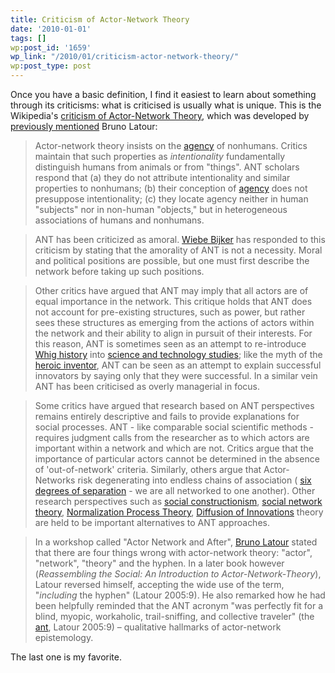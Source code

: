 ```yaml
---
title: Criticism of Actor-Network Theory
date: '2010-01-01'
tags: []
wp:post_id: '1659'
wp_link: "/2010/01/criticism-actor-network-theory/"
wp:post_type: post
---
```


Once you have a basic definition, I find it easiest to learn about something through its criticisms: what is criticised is usually what is unique. This is the Wikipedia's [criticism of Actor-Network Theory](http://en.wikipedia.org/wiki/Actor-network_theory#Some_criticism), which was developed by [previously mentioned](http://www.island94.org/2010/01/modern-and-post-modern-science/) Bruno Latour:

> Actor-network theory insists on the [agency](http://en.wikipedia.org/wiki/Human_agency "Human agency") of nonhumans. Critics maintain that such properties as _intentionality_ fundamentally distinguish humans from animals or from "things". ANT scholars respond that (a) they do not attribute intentionality and similar properties to nonhumans; (b) their conception of [agency](http://en.wikipedia.org/wiki/Human_agency "Human agency") does not presuppose intentionality; (c) they locate agency neither in human "subjects" nor in non-human "objects," but in heterogeneous associations of humans and nonhumans.

>

> ANT has been criticized as amoral. [Wiebe Bijker](http://en.wikipedia.org/wiki/Wiebe_Bijker "Wiebe Bijker") has responded to this criticism by stating that the amorality of ANT is not a necessity. Moral and political positions are possible, but one must first describe the network before taking up such positions.

>

> Other critics have argued that ANT may imply that all actors are of equal importance in the network. This critique holds that ANT does not account for pre-existing structures, such as power, but rather sees these structures as emerging from the actions of actors within the network and their ability to align in pursuit of their interests. For this reason, ANT is sometimes seen as an attempt to re-introduce [Whig history](http://en.wikipedia.org/wiki/Whig_history "Whig history") into [science and technology studies](http://en.wikipedia.org/wiki/Science_and_technology_studies "Science and technology studies"); like the myth of the [heroic inventor](http://en.wikipedia.org/w/index.php?title=Heroic_inventor&action=edit&redlink=1 "Heroic inventor (page does not exist)"), ANT can be seen as an attempt to explain successful innovators by saying only that they were successful. In a similar vein ANT has been criticised as overly managerial in focus.

>

> Some critics have argued that research based on ANT perspectives remains entirely descriptive and fails to provide explanations for social processes. ANT - like comparable social scientific methods - requires judgment calls from the researcher as to which actors are important within a network and which are not. Critics argue that the importance of particular actors cannot be determined in the absence of 'out-of-network' criteria. Similarly, others argue that Actor-Networks risk degenerating into endless chains of association ( [six degrees of separation](http://en.wikipedia.org/wiki/Six_degrees_of_separation "Six degrees of separation") - we are all networked to one another). Other research perspectives such as [social constructionism](http://en.wikipedia.org/wiki/Social_constructionism "Social constructionism"), [social network theory](http://en.wikipedia.org/wiki/Social_network_theory "Social network theory"), [Normalization Process Theory](http://en.wikipedia.org/wiki/Normalization_Process_Theory "Normalization Process Theory"), [Diffusion of Innovations](http://en.wikipedia.org/wiki/Diffusion_of_Innovations "Diffusion of Innovations") theory are held to be important alternatives to ANT approaches.

>

> In a workshop called "Actor Network and After", [Bruno Latour](http://en.wikipedia.org/wiki/Bruno_Latour "Bruno Latour") stated that there are four things wrong with actor-network theory: "actor", "network", "theory" and the hyphen. In a later book however (_Reassembling the Social: An Introduction to Actor-Network-Theory_), Latour reversed himself, accepting the wide use of the term, "_including_ the hyphen" (Latour 2005:9). He also remarked how he had been helpfully reminded that the ANT acronym "was perfectly fit for a blind, myopic, workaholic, trail-sniffing, and collective traveler" (the [ant](http://en.wikipedia.org/wiki/Ant "Ant"), Latour 2005:9) – qualitative hallmarks of actor-network epistemology.

The last one is my favorite.
